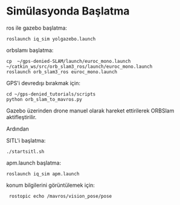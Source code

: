 # Simülasyonda Başlatma

ros ile gazebo başlatma:
```
roslaunch iq_sim yolgazebo.launch 
```
orbslamı başlatma:
```
cp  ~/gps-denied-SLAM/launch/euroc_mono.launch ~/catkin_ws/src/orb_slam3_ros/launch/euroc_mono.launch 
roslaunch orb_slam3_ros euroc_mono.launch
```
GPS'i devredışı bırakmak için:
```
cd ~/gps-denied_tutorials/scripts
python orb_slam_to_mavros.py  
```
Gazebo üzerinden drone manuel olarak hareket ettirilerek ORBSlam aktifleştirilir.

Ardından

SITL'i başlatma:
```
./startsitl.sh
```
apm.launch başlatma:
```
roslaunch iq_sim apm.launch
```
konum bilgilerini görüntülemek için:
```
 rostopic echo /mavros/vision_pose/pose
```
